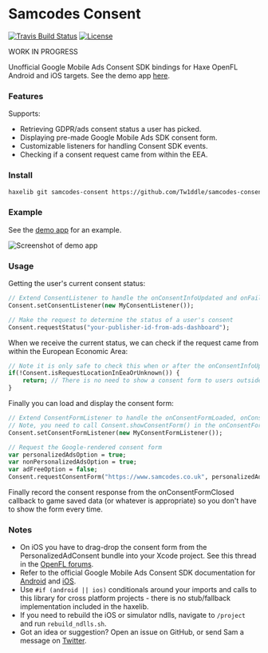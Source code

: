 # Samcodes Consent

[![Travis Build Status](https://img.shields.io/travis/Tw1ddle/samcodes-consent.svg?style=flat-square)](https://travis-ci.org/Tw1ddle/samcodes-consent)
[![License](http://img.shields.io/:license-mit-blue.svg?style=flat-square)](https://github.com/Tw1ddle/samcodes-consent/blob/master/LICENSE)

WORK IN PROGRESS

Unofficial Google Mobile Ads Consent SDK bindings for Haxe OpenFL Android and iOS targets. See the demo app [here](https://github.com/Tw1ddle/samcodes-consent-demo).

### Features

Supports:
 * Retrieving GDPR/ads consent status a user has picked.
 * Displaying pre-made Google Mobile Ads SDK consent form.
 * Customizable listeners for handling Consent SDK events.
 * Checking if a consent request came from within the EEA.

### Install

```bash
haxelib git samcodes-consent https://github.com/Tw1ddle/samcodes-consent
```

### Example

See the [demo app](https://github.com/Tw1ddle/samcodes-consent-demo) for an example.

![Screenshot of demo app](https://github.com/Tw1ddle/samcodes-consent-demo/blob/master/screenshots/consent-popup.png?raw=true "Demo app with consent popup")

### Usage

Getting the user's current consent status:

```haxe
// Extend ConsentListener to handle the onConsentInfoUpdated and onFailedToUpdateConsentInfo callbacks
Consent.setConsentListener(new MyConsentListener());

// Make the request to determine the status of a user's consent
Consent.requestStatus("your-publisher-id-from-ads-dashboard");
```

When we receive the current status, we can check if the request came from within the European Economic Area:

```haxe
// Note it is only safe to check this when or after the onConsentInfoUpdated callback triggers
if(!Consent.isRequestLocationInEeaOrUnknown()) {
    return; // There is no need to show a consent form to users outside EEA, and the SDK might not let you anyway
}
```

Finally you can load and display the consent form:

```haxe
// Extend ConsentFormListener to handle the onConsentFormLoaded, onConsentFormOpened, onConsentFormClosed and onConsentFormError callbacks
// Note, you need to call Consent.showConsentForm() in the onConsentFormLoaded callback to actually show the form once it loads.
Consent.setConsentFormListener(new MyConsentFormListener());

// Request the Google-rendered consent form
var personalizedAdsOption = true;
var nonPersonalizedAdsOption = true;
var adFreeOption = false;
Consent.requestConsentForm("https://www.samcodes.co.uk", personalizedAdsOption, nonPersonalizedAdsOption, adFreeOption);
```

Finally record the consent response from the onConsentFormClosed callback to game saved data (or whatever is appropriate) so you don't have to show the form every time.

### Notes
 * On iOS you have to drag-drop the consent form from the PersonalizedAdConsent bundle into your Xcode project. See this thread in the [OpenFL forums](https://community.openfl.org/t/how-to-include-a-bundle-file-in-the-resources-folder-when-doing-a-extension-ios/916).
 * Refer to the official Google Mobile Ads Consent SDK documentation for [Android](https://github.com/googleads/googleads-consent-sdk-android) and [iOS](https://developers.google.com/admob/ios/quick-start).
 * Use ```#if (android || ios)``` conditionals around your imports and calls to this library for cross platform projects - there is no stub/fallback implementation included in the haxelib.
 * If you need to rebuild the iOS or simulator ndlls, navigate to ```/project``` and run ```rebuild_ndlls.sh```.
 * Got an idea or suggestion? Open an issue on GitHub, or send Sam a message on [Twitter](https://twitter.com/Sam_Twidale).